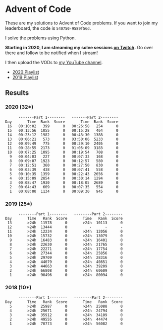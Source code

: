 # Advent of Code

These are my solutions to Advent of Code problems. If you want to join my
leaderboard, the code is `540750-9589f56d`.

I solve the problems using Python.

**Starting in 2020, I am streaming my solve sessions [on
Twitch](https://www.twitch.tv/sumnerevans).** Go over there and follow to be
notified when I stream!

I then upload the VODs to [my YouTube
channel](https://www.youtube.com/channel/UCyrdRO4oJRpszr0ovN1FwBA).

* [2020 Playlist](https://www.youtube.com/playlist?list=PLpnr_TeIrBtB56VmuG8PIn5TU3wxkDtHE)
* [2019 Playlist](https://www.youtube.com/playlist?list=PLpnr_TeIrBtB97QK1Bx97mu5CPZVvXHPb)

## Results

### 2020 (32*)

```
      -------Part 1--------   -------Part 2--------
Day       Time  Rank  Score       Time  Rank  Score
 16   00:10:02   399      0   00:26:58   254      0
 15   00:13:56  1055      0   00:15:28   464      0
 14   00:23:12  1982      0   00:43:30  1388      0
 13   00:06:21   573      0   03:50:06  5233      0
 12   00:09:49   775      0   00:39:10  2405      0
 11   00:28:55  2173      0   01:05:09  3183      0
 10   00:07:25  1095      0   00:19:54   708      0
  9   00:04:03   227      0   00:07:33   168      0
  8   00:09:07  1923      0   00:12:57   580      0
  7   00:12:51   360      0   00:27:50   830      0
  6   00:03:39   438      0   00:07:41   558      0
  5   00:10:35  1359      0   00:22:43  2656      0
  4   00:15:09  2854      0   00:30:14  1294      0
  3   00:08:47  1930      0   00:18:05  2689      0
  2   00:04:43   609      0   00:07:35   554      0
  1   00:08:00  1134      0   00:09:30   945      0
```

### 2019 (25*)

```
      --------Part 1--------   --------Part 2--------
Day       Time   Rank  Score       Time   Rank  Score
 13       >24h  11578      0       >24h  10113      0
 12       >24h  13444      0          -      -      -
 11       >24h  12234      0       >24h  12056      0
 10       >24h  15732      0       >24h  13079      0
  9       >24h  16483      0       >24h  16401      0
  8       >24h  22630      0       >24h  21765      0
  7       >24h  22271      0       >24h  17754      0
  6       >24h  27344      0       >24h  25856      0
  5       >24h  29709      0       >24h  28316      0
  4       >24h  44079      0       >24h  40851      0
  3       >24h  44663      0       >24h  39209      0
  2       >24h  66808      0       >24h  60609      0
  1       >24h  90496      0       >24h  80094      0
```

### 2018 (10*)

```
      --------Part 1--------   --------Part 2--------
Day       Time   Rank  Score       Time   Rank  Score
  5       >24h  25987      0       >24h  25088      0
  4       >24h  25671      0       >24h  24794      0
  3       >24h  35912      0       >24h  34109      0
  2       >24h  49555      0       >24h  44474      0
  1       >24h  70773      0       >24h  56082      0
```
